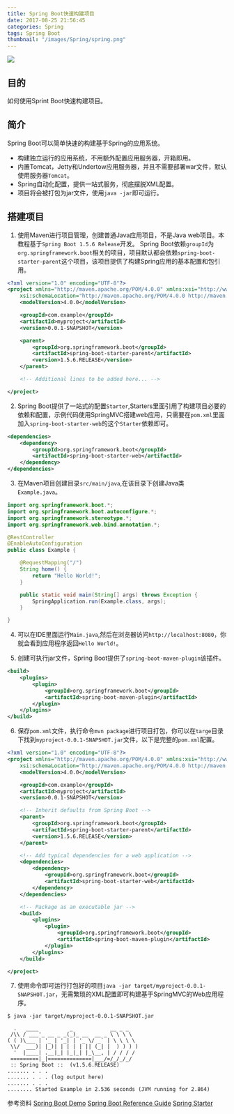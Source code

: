 ```yaml
---
title: Spring Boot快速构建项目
date: 2017-08-25 21:56:45
categories: Spring
tags: Spring Boot
thumbnail: "/images/Spring/spring.png"
---
```

![](/images/Spring/spring.png)

## 目的
如何使用Sprint Boot快速构建项目。

<!--more-->

## 简介
Spring Boot可以简单快速的构建基于Spring的应用系统。
+ 构建独立运行的应用系统，不用额外配置应用服务器，开箱即用。
+ 内置Tomcat，Jetty和Undertow应用服务器，并且不需要部署war文件，默认使用服务器`Tomcat`。
+ Spring自动化配置，提供一站式服务，彻底摆脱XML配置。
+ 项目将会被打包为jar文件，使用`java -jar`即可运行。

## 搭建项目
1. 使用Maven进行项目管理，创建普通Java应用项目，不是Java web项目。本教程基于`Spring Boot 1.5.6 Release`开发。
Spring Boot依赖`groupId`为`org.springframework.boot`相关的项目，项目默认都会依赖`spring-boot-starter-parent`这个项目，该项目提供了构建Spring应用的基本配置和包引用。
```XML
<?xml version="1.0" encoding="UTF-8"?>
<project xmlns="http://maven.apache.org/POM/4.0.0" xmlns:xsi="http://www.w3.org/2001/XMLSchema-instance"
    xsi:schemaLocation="http://maven.apache.org/POM/4.0.0 http://maven.apache.org/xsd/maven-4.0.0.xsd">
    <modelVersion>4.0.0</modelVersion>

    <groupId>com.example</groupId>
    <artifactId>myproject</artifactId>
    <version>0.0.1-SNAPSHOT</version>

    <parent>
        <groupId>org.springframework.boot</groupId>
        <artifactId>spring-boot-starter-parent</artifactId>
        <version>1.5.6.RELEASE</version>
    </parent>

    <!-- Additional lines to be added here... -->

</project>
```

2. Spring Boot提供了一站式的配置`Starter`,Starters里面引用了构建项目必要的依赖和配置，示例代码使用SpringMVC搭建web应用，只需要在`pom.xml`里面加入`spring-boot-starter-web`的这个`Starter`依赖即可。
```XML
<dependencies>
    <dependency>
        <groupId>org.springframework.boot</groupId>
        <artifactId>spring-boot-starter-web</artifactId>
    </dependency>
</dependencies>
```

3. 在Maven项目创建目录`src/main/java`,在该目录下创建Java类`Example.java`。
```java
import org.springframework.boot.*;
import org.springframework.boot.autoconfigure.*;
import org.springframework.stereotype.*;
import org.springframework.web.bind.annotation.*;

@RestController
@EnableAutoConfiguration
public class Example {

    @RequestMapping("/")
    String home() {
        return "Hello World!";
    }

    public static void main(String[] args) throws Exception {
        SpringApplication.run(Example.class, args);
    }

}
```

4. 可以在IDE里面运行`Main.java`,然后在浏览器访问`http://localhost:8080`，你就会看到应用程序返回`Hello World!`。

5. 创建可执行jar文件，Spring Boot提供了`spring-boot-maven-plugin`该插件。
```xml
<build>
    <plugins>
        <plugin>
            <groupId>org.springframework.boot</groupId>
            <artifactId>spring-boot-maven-plugin</artifactId>
        </plugin>
    </plugins>
</build>
```

6. 保存`pom.xml`文件，执行命令`mvn package`进行项目打包，你可以在`targe`目录下找到`myproject-0.0.1-SNAPSHOT.jar`文件，以下是完整的`pom.xml`配置。
```xml
<?xml version="1.0" encoding="UTF-8"?>
<project xmlns="http://maven.apache.org/POM/4.0.0" xmlns:xsi="http://www.w3.org/2001/XMLSchema-instance"
    xsi:schemaLocation="http://maven.apache.org/POM/4.0.0 http://maven.apache.org/xsd/maven-4.0.0.xsd">
    <modelVersion>4.0.0</modelVersion>

    <groupId>com.example</groupId>
    <artifactId>myproject</artifactId>
    <version>0.0.1-SNAPSHOT</version>

    <!-- Inherit defaults from Spring Boot -->
    <parent>
        <groupId>org.springframework.boot</groupId>
        <artifactId>spring-boot-starter-parent</artifactId>
        <version>1.5.6.RELEASE</version>
    </parent>

    <!-- Add typical dependencies for a web application -->
    <dependencies>
        <dependency>
            <groupId>org.springframework.boot</groupId>
            <artifactId>spring-boot-starter-web</artifactId>
        </dependency>
    </dependencies>

    <!-- Package as an executable jar -->
    <build>
        <plugins>
            <plugin>
                <groupId>org.springframework.boot</groupId>
                <artifactId>spring-boot-maven-plugin</artifactId>
            </plugin>
        </plugins>
    </build>

</project>
```

7. 使用命令即可运行打包好的项目`java -jar target/myproject-0.0.1-SNAPSHOT.jar`，无需繁琐的XML配置即可构建基于SpringMVC的Web应用程序。
```
$ java -jar target/myproject-0.0.1-SNAPSHOT.jar

  .   ____          _            __ _ _
 /\\ / ___'_ __ _ _(_)_ __  __ _ \ \ \ \
( ( )\___ | '_ | '_| | '_ \/ _` | \ \ \ \
 \\/  ___)| |_)| | | | | || (_| |  ) ) ) )
  '  |____| .__|_| |_|_| |_\__, | / / / /
 =========|_|==============|___/=/_/_/_/
 :: Spring Boot ::  (v1.5.6.RELEASE)
....... . . .
....... . . . (log output here)
....... . . .
........ Started Example in 2.536 seconds (JVM running for 2.864)
```


参考资料
[Spring Boot Demo](https://github.com/GarfieldDai/springboot)
[Spring Boot Reference Guide](https://docs.spring.io/spring-boot/docs/1.5.6.RELEASE/reference/htmlsingle/)
[Spring Starter](https://docs.spring.io/spring-boot/docs/1.5.6.RELEASE/reference/htmlsingle/#using-boot-starter)
